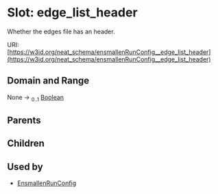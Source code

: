 
# Slot: edge_list_header


Whether the edges file has an header.

URI: [https://w3id.org/neat_schema/ensmallenRunConfig__edge_list_header](https://w3id.org/neat_schema/ensmallenRunConfig__edge_list_header)


## Domain and Range

None &#8594;  <sub>0..1</sub> [Boolean](types/Boolean.md)

## Parents


## Children


## Used by

 * [EnsmallenRunConfig](EnsmallenRunConfig.md)
